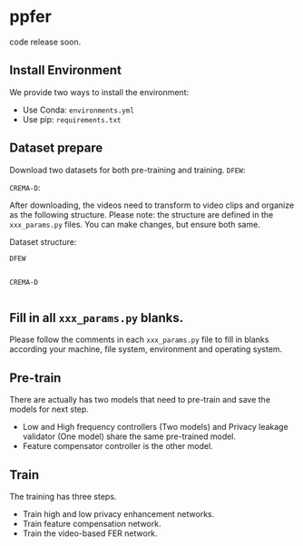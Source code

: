 # ppfer

code release soon.

## Install Environment
We provide two ways to install the environment:
- Use Conda: `environments.yml`
- Use pip: `requirements.txt`

## Dataset prepare
Download two datasets for both pre-training and training.
`DFEW`: 

`CREMA-D`:

After downloading, the videos need to transform to video clips and organize as the following structure. Please note: the structure are defined in the `xxx_params.py` files. You can make changes, but ensure both same.

Dataset structure: 

`DFEW`
```
```
`CREMA-D`
```
```


## Fill in all `xxx_params.py` blanks.
Please follow the comments in each `xxx_params.py` file to fill in blanks according your machine, file system, environment and operating system.

  
## Pre-train
There are actually has two models that need to pre-train and save the models for next step.
- Low and High frequency controllers (Two models) and Privacy leakage validator (One model) share the same pre-trained model.
- Feature compensator controller is the other model.


## Train
The training has three steps.
- Train high and low privacy enhancement networks.
- Train feature compensation network. 
- Train the video-based FER network.

